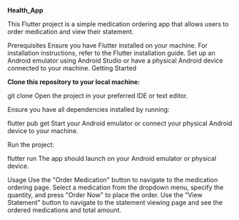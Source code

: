 **Health_App**

This Flutter project is a simple medication ordering app that allows users to order medication and view their statement.

Prerequisites Ensure you have Flutter installed on your machine. For installation instructions, refer to the Flutter installation guide. Set up an Android emulator using Android Studio or have a physical Android device connected to your machine. Getting Started

**Clone this repository to your local machine:**

git clone Open the project in your preferred IDE or text editor.

Ensure you have all dependencies installed by running:

flutter pub get Start your Android emulator or connect your physical Android device to your machine.

Run the project:

flutter run The app should launch on your Android emulator or physical device.

Usage Use the "Order Medication" button to navigate to the medication ordering page. Select a medication from the dropdown menu, specify the quantity, and press "Order Now" to place the order. Use the "View Statement" button to navigate to the statement viewing page and see the ordered medications and total amount.
